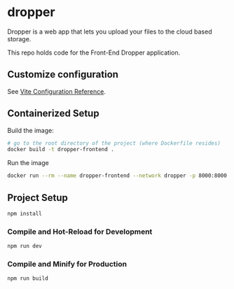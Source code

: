 # dropper 

Dropper is a web app that lets you upload your files to the cloud based storage.

This repo holds code for the Front-End Dropper application.

## Customize configuration

See [Vite Configuration Reference](https://vite.dev/config/).

## Containerized Setup

Build the image:

```sh
# go to the root directory of the project (where Dockerfile resides)
docker build -t dropper-frontend . 
```

Run the image
```sh
docker run --rm --name dropper-frontend --network dropper -p 8000:8000 -e BACKEND_ENDPOINT=http://dropper-backend-url:3000 dropper-frontend
```

## Project Setup

```sh
npm install
```

### Compile and Hot-Reload for Development

```sh
npm run dev
```

### Compile and Minify for Production

```sh
npm run build
```
